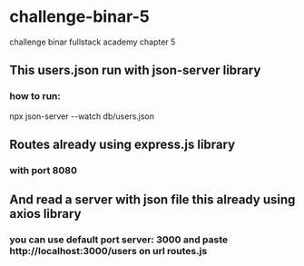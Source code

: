 # challenge-binar-5
challenge binar fullstack academy chapter 5

## This users.json run with json-server library
### how to run:
npx json-server --watch db/users.json

## Routes already using express.js library
### with port 8080

## And read a server with json file this already using axios library
### you can use default port server: 3000 and paste http://localhost:3000/users on url routes.js


